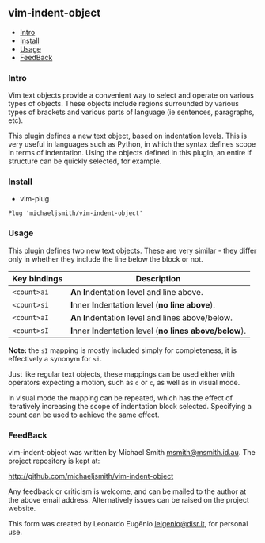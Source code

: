 ## vim-indent-object

<!-- vim-markdown-toc GFM -->

- [Intro](#intro)
- [Install](#install)
- [Usage](#usage)
- [FeedBack](#feedback)

<!-- vim-markdown-toc -->

### Intro

Vim text objects provide a convenient way to select and operate on various
types of objects. These objects include regions surrounded by various types of
brackets and various parts of language (ie sentences, paragraphs, etc).

This plugin defines a new text object, based on indentation levels. This is
very useful in languages such as Python, in which the syntax defines scope in
terms of indentation. Using the objects defined in this plugin, an entire if
structure can be quickly selected, for example.

### Install

- vim-plug

```vim
Plug 'michaeljsmith/vim-indent-object'
```

### Usage

This plugin defines two new text objects. These are very similar - they differ
only in whether they include the line below the block or not.

| Key bindings | Description                                                 |
| ------------ | ----------------------------------------------------------- |
| `<count>ai`  | **A**n **I**ndentation level and line above.                |
| `<count>si`  | **I**nner **I**ndentation level (**no line above**).        |
| `<count>aI`  | **A**n **I**ndentation level and lines above/below.         |
| `<count>sI`  | **I**nner **I**ndentation level (**no lines above/below**). |

**Note:** the `sI` mapping is mostly included simply for completeness, it is
effectively a synonym for `si`.

Just like regular text objects, these mappings can be used either with
operators expecting a motion, such as `d` or `c`, as well as in visual mode.

In visual mode the mapping can be repeated, which has the effect of
iteratively increasing the scope of indentation block selected. Specifying a
count can be used to achieve the same effect.

### FeedBack

vim-indent-object was written by Michael Smith <msmith@msmith.id.au>. The
project repository is kept at:

http://github.com/michaeljsmith/vim-indent-object

Any feedback or criticism is welcome, and can be mailed to the author at the
above email address. Alternatively issues can be raised on the project
website.

This form was created by Leonardo Eugênio <lelgenio@disr.it>, for personal use.
